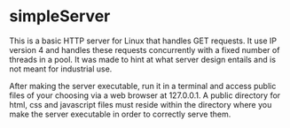 # simpleServer
This is a basic HTTP server for Linux that handles GET requests. It use IP version 4 and handles these requests concurrently with a fixed number of threads in a pool. It was made to hint at what server design entails and is not meant for industrial use.

After making the server executable, run it in a terminal and access public files of your choosing via a web browser at 127.0.0.1. A public directory for html, css and javascript files must reside within the directory where you make the server executable in order to correctly serve them.
